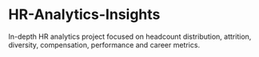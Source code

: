 # HR-Analytics-Insights
In-depth HR analytics project focused on headcount distribution, attrition, diversity, compensation, performance and career metrics.
